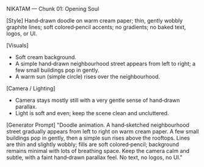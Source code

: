 NIKATAM — Chunk 01: Opening Soul

[Style]
Hand‑drawn doodle on warm cream paper; thin, gently wobbly graphite lines; soft colored‑pencil accents; no gradients; no baked text, logos, or UI.

[Visuals]
- Soft cream background.
- A simple hand‑drawn neighbourhood street appears from left to right; a few small buildings pop in gently.
- A warm sun (simple circle) rises over the neighbourhood.

[Camera / Lighting]
- Camera stays mostly still with a very gentle sense of hand‑drawn parallax.
- Light is soft and even; keep the scene clean and uncluttered.

[Generator Prompt]
"Doodle animation. A hand‑sketched neighbourhood street gradually appears from left to right on warm cream paper. A few small buildings pop in gently, then a simple sun rises above the rooftops. Lines are thin and slightly wobbly; fills are soft colored‑pencil; background remains minimal with lots of breathing space. Keep the camera calm and subtle, with a faint hand‑drawn parallax feel. No text, no logos, no UI."


